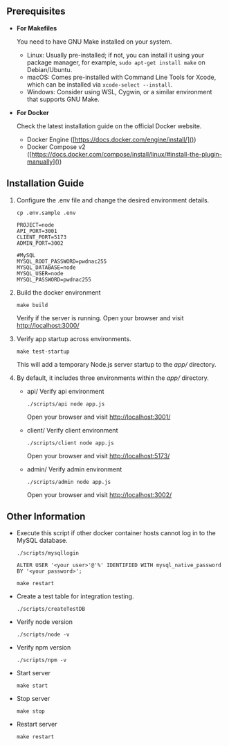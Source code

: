 ## Prerequisites

* **For Makefiles**

  You need to have GNU Make installed on your system.

  * Linux: Usually pre-installed; if not, you can install it using your package manager, for example, `sudo apt-get install make` on Debian/Ubuntu.
  * macOS: Comes pre-installed with Command Line Tools for Xcode, which can be installed via `xcode-select --install`.
  * Windows: Consider using WSL, Cygwin, or a similar environment that supports GNU Make.
* **For Docker**

  Check the latest installation guide on the official Docker website.

  * Docker Engine ([https://docs.docker.com/engine/install/]())
  * Docker Compose v2 ([https://docs.docker.com/compose/install/linux/#install-the-plugin-manually]())

## Installation Guide

1. Configure the .env file and change the desired environment details.

   ```
   cp .env.sample .env
   ```

   ```
   PROJECT=node
   API_PORT=3001
   CLIENT_PORT=5173
   ADMIN_PORT=3002

   #MySQL
   MYSQL_ROOT_PASSWORD=pwdnac255
   MYSQL_DATABASE=node
   MYSQL_USER=node
   MYSQL_PASSWORD=pwdnac255

   ```
2. Build the docker environment

   ```
   make build
   ```

   Verify if the server is running. Open your browser and visit [http://localhost:3000/]()
3. Verify app startup across environments.

   ```
   make test-startup
   ```

   This will add a temporary Node.js server startup to the *app/* directory.
4. By default, it includes three environments within the *app/* directory.

   * api/
     Verify api environment

     ```
     ./scripts/api node app.js
     ```

     Open your browser and visit [http://localhost:3001/]()
   * client/
     Verify client environment

     ```
     ./scripts/client node app.js
     ```

     Open your browser and visit [http://localhost:5173/]()
   * admin/
     Verify admin environment

     ```
     ./scripts/admin node app.js
     ```

     Open your browser and visit [http://localhost:3002/]()

## Other Information

* Execute this script if other docker container hosts cannot log in to the MySQL database.

  ```
  ./scripts/mysqllogin
  ```
  ```
  ALTER USER '<your user>'@'%' IDENTIFIED WITH mysql_native_password BY '<your password>';
  ```
  ```
  make restart
  ```
* Create a test table for integration testing.

  ```
  ./scripts/createTestDB
  ```
* Verify node version

  ```
  ./scripts/node -v
  ```
* Verify npm version

  ```
  ./scripts/npm -v
  ```
* Start server

  ```
  make start
  ```
* Stop server

  ```
  make stop
  ```
* Restart server

  ```
  make restart
  ```
